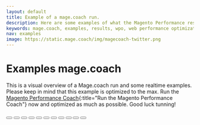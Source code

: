 ```yaml
---
layout: default
title: Example of a mage.coach run.
description: Here are some examples of what the Magento Performance results looks like, when you run.mage.coach.
keywords: mage.coach, examples, results, wpo, web performance optimization
nav: examples
image: https://static.mage.coach/img/magecoach-twitter.png
---
```


# Examples mage.coach

This is a visual overview of a Mage.coach run and some realtime examples. Please keep in mind that this example is optimized to the max. Run the [Magento Performance Coach](https://run.mage.coach/){:title="Run the Magento Performance Coach"} now and optimized as much as possible. Good luck tunning!

<div>
  <amp-carousel id="carousel-with-carousel-preview" width="400" height="375" layout="responsive" type="slides">
    <amp-img src="https://static.mage.coach/img/example/magecoach-hero.jpg" width="400" height="375" layout="responsive" alt="Magento Performance Coach - Your the Hero!"></amp-img>
    <amp-img src="https://static.mage.coach/img/example/magecoach-hero-toplist.jpg" width="400" height="375" layout="responsive" alt="Magento Performance Coach - Toplist"></amp-img>
    <amp-img src="https://static.mage.coach/img/example/magecoach-hero-summary.jpg" width="400" height="375" layout="responsive" alt="Magento Performance Coach - Summary"></amp-img>
    <amp-img src="https://static.mage.coach/img/example/magecoach-hero-summary-detail.jpg" width="400" height="375" layout="responsive" alt="Magento Performance Coach - Summary Detail"></amp-img>
    <amp-img src="https://static.mage.coach/img/example/magecoach-hero-pages.jpg" width="400" height="375" layout="responsive" alt="Magento Performance Coach - Pages"></amp-img>
    <amp-img src="https://static.mage.coach/img/example/magecoach-hero-pages-summary.jpg" width="400" height="375" layout="responsive" alt="Magento Performance Coach - Pages Summary"></amp-img>
    <amp-img src="https://static.mage.coach/img/example/magecoach-hero-pages-pagexray.jpg" width="400" height="375" layout="responsive" alt="Magento Performance Coach - Pages PageXray"></amp-img>
    <amp-img src="https://static.mage.coach/img/example/magecoach-hero-pages-coach.jpg" width="400" height="375" layout="responsive" alt="Magento Performance Coach - Pages Coach"></amp-img>
    <amp-img src="https://static.mage.coach/img/example/magecoach-hero-pages-browsertime.jpg" width="400" height="375" layout="responsive" alt="Magento Performance Coach - Pages Browsertime"></amp-img>
    <amp-img src="https://static.mage.coach/img/example/magecoach-hero-domains.jpg" width="400" height="375" layout="responsive" alt="Magento Performance Coach - Domains"></amp-img>
    <amp-img src="https://static.mage.coach/img/example/magecoach-hero-assets.jpg" width="400" height="375" layout="responsive" alt="Magento Performance Coach - Assets"></amp-img>
  </amp-carousel>
  <amp-carousel class="carousel-preview" width="auto" height="48" layout="fixed-height"
    type="carousel">
    <button on="tap:carousel-with-carousel-preview.goToSlide(index=0)">
      <amp-img src="https://static.mage.coach/img/example/magecoach-hero.jpg" width="60" height="40" layout="responsive" alt="Magento Performance Coach - "></amp-img>
    </button>
    <button on="tap:carousel-with-carousel-preview.goToSlide(index=1)">
      <amp-img src="https://static.mage.coach/img/example/magecoach-hero-toplist.jpg" width="60" height="40" layout="responsive" alt="Magento Performance Coach - Toplist"></amp-img>
    </button>
    <button on="tap:carousel-with-carousel-preview.goToSlide(index=2)">
      <amp-img src="https://static.mage.coach/img/example/magecoach-hero-summary.jpg" width="60" height="40" layout="responsive" alt="Magento Performance Coach - Summary"></amp-img>
    </button>
    <button on="tap:carousel-with-carousel-preview.goToSlide(index=3)">
      <amp-img src="https://static.mage.coach/img/example/magecoach-hero-summary-detail.jpg" width="60" height="40" layout="responsive" alt="Magento Performance Coach - Summary Detail"></amp-img>
    </button>
    <button on="tap:carousel-with-carousel-preview.goToSlide(index=4)">
      <amp-img src="https://static.mage.coach/img/example/magecoach-hero-pages.jpg" width="60" height="40" layout="responsive" alt="Magento Performance Coach - Pages"></amp-img>
    </button>
    <button on="tap:carousel-with-carousel-preview.goToSlide(index=5)">
      <amp-img src="https://static.mage.coach/img/example/magecoach-hero-pages-summary.jpg" width="60" height="40" layout="responsive" alt="Magento Performance Coach - Pages Summary"></amp-img>
    </button>
    <button on="tap:carousel-with-carousel-preview.goToSlide(index=6)">
      <amp-img src="https://static.mage.coach/img/example/magecoach-hero-pages-pagexray.jpg" width="60" height="40" layout="responsive" alt="Magento Performance Coach - Pages PageXray"></amp-img>
    </button>
    <button on="tap:carousel-with-carousel-preview.goToSlide(index=7)">
      <amp-img src="https://static.mage.coach/img/example/magecoach-hero-pages-coach.jpg" width="60" height="40" layout="responsive" alt="Magento Performance Coach - Pages Coach"></amp-img>
    </button>
    <button on="tap:carousel-with-carousel-preview.goToSlide(index=8)">
      <amp-img src="https://static.mage.coach/img/example/magecoach-hero-pages-browsertime.jpg" width="60" height="40" layout="responsive" alt="Magento Performance Coach - Pages Browsertime"></amp-img>
    </button>
    <button on="tap:carousel-with-carousel-preview.goToSlide(index=9)">
      <amp-img src="https://static.mage.coach/img/example/magecoach-hero-domains.jpg" width="60" height="40" layout="responsive" alt="Magento Performance Coach - Domains"></amp-img>
    </button>
    <button on="tap:carousel-with-carousel-preview.goToSlide(index=10)">
      <amp-img src="https://static.mage.coach/img/example/magecoach-hero-assets.jpg" width="60" height="40" layout="responsive" alt="Magento Performance Coach - Assets"></amp-img>
    </button>
  </amp-carousel>
</div>
